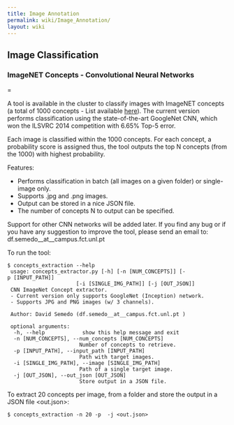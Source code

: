 ```yaml
---
title: Image Annotation
permalink: wiki/Image_Annotation/
layout: wiki
---
```


Image Classification
--------------------

### ImageNET Concepts - Convolutional Neural Networks

=

A tool is available in the cluster to classify images with ImageNET
concepts (a total of 1000 concepts - List available
[here](http://image-net.org/challenges/LSVRC/2014/browse-synsets)). The
current version performs classification using the state-of-the-art
GoogleNet CNN, which won the ILSVRC 2014 competition with 6.65% Top-5
error.

Each image is classified within the 1000 concepts. For each concept, a
probability score is assigned thus, the tool outputs the top N concepts
(from the 1000) with highest probability.

Features:

-   Performs classification in batch (all images on a given folder) or
    single-image only.
-   Supports .jpg and .png images.
-   Output can be stored in a nice JSON file.
-   The number of concepts N to output can be specified.

Support for other CNN networks will be added later. If you find any bug
or if you have any suggestion to improve the tool, please send an email
to: df.semedo\_\_at\_\_campus.fct.unl.pt

To run the tool:

`$ concepts_extraction --help`  
` usage: concepts_extractor.py [-h] [-n [NUM_CONCEPTS]] [-p [INPUT_PATH]]`  
`                      [-i [SINGLE_IMG_PATH]] [-j [OUT_JSON]]`  
` CNN ImageNet Concept extractor.`  
` - Current version only supports GoogleNet (Inception) network.`  
` - Supports JPG and PNG images (w/ 3 channels).`  
  
` Author: David Semedo (df.semedo__at__campus.fct.unl.pt )`  
  
` optional arguments:`  
`  -h, --help            show this help message and exit`  
`  -n [NUM_CONCEPTS], --num_concepts [NUM_CONCEPTS]`  
`                       Number of concepts to retrieve.`  
`  -p [INPUT_PATH], --input_path [INPUT_PATH]`  
`                       Path with target images.`  
`  -i [SINGLE_IMG_PATH], --image [SINGLE_IMG_PATH]`  
`                       Path of a single target image.`  
`  -j [OUT_JSON], --out_json [OUT_JSON]`  
`                       Store output in a JSON file.`

To extract 20 concepts per image, from a folder <folder> and store the
output in a JSON file \<out.json\>:

`$ concepts_extraction -n 20 -p `<folder>` -j <out.json>`
